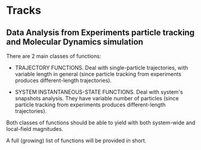 # Tracks

## Data Analysis from Experiments particle tracking and Molecular Dynamics simulation

There are 2 main classes of functions:

* TRAJECTORY FUNCTIONS. Deal with single-particle trajectories, with variable length in general (since particle tracking from experiments produces different-length trajectories).

* SYSTEM INSTANTANEOUS-STATE FUNCTIONS. Deal with system's snapshots analysis. They have variable number of particles (since particle tracking from experiments produces different-length trajectories).

Both classes of functions should be able to yield with both system-wide and local-field magnitudes.

A full (growing) list of functions will be provided in short.


